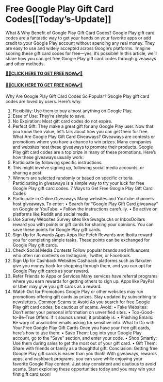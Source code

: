 #  Free Google Play Gift Card Codes[[Today’s-Update]]

What & Why Benefit of Google Play Gift Card Codes?
Google Play gift card codes are a fantastic way to get your hands on your favorite apps or add credit to your Google Play account without spending any real money. They are easy to use and widely accepted across Google’s platforms. Imagine scoring these gift card codes for free—yes, it’s possible! In this article, we’ll share how you can get free Google Play gift card codes through giveaways and other methods.

**[🎁🎁CLICK HERE TO GET FREE NOW✔️🎁](https://rewardscraft.com/google-play-gift-card-codes)**

**[🎁🎁CLICK HERE TO GET FREE NOW✔️🎁](https://rewardscraft.com/google-play-gift-card-codes)**


Why Are Google Play Gift Card Codes So Popular?
Google Play gift card codes are loved by users. Here’s why:
1.	Flexibility: Use them to buy almost anything on Google Play.
2.	Ease of Use: They’re simple to save.
3.	No Expiration: Most gift card codes do not expire.
4.	Perfect Gift: They make a great gift for any Google Play user.
Now that you know their value, let’s talk about how you can get them for free.
What Are Google Play Gift Card Giveaways?
Giveaways are contests or promotions where you have a chance to win prizes. Many companies and websites host these giveaways to promote their products. Google Play gift card codes are a top prize in many of these promotions.
Here’s how these giveaways usually work:
1.	Participate by following specific instructions.
2.	This might involve signing up, following social media accounts, or sharing a post.
3.	Winners are selected randomly or based on specific criteria.
Participating in giveaways is a simple way to try your luck for free Google Play gift card codes.
7 Ways to Get Free Google Play Gift Card Codes
1.	Participate in Online Giveaways
Many websites and YouTube channels host giveaways. To enter:
• Search for “Google Play Gift Card giveaway” on Google or YouTube.
• Follow the instructions carefully.
• Be active on platforms like Reddit and social media.
2.	Use Survey Websites
Survey sites like Swagbucks or InboxDollars reward you with points or gift cards for sharing your opinions. You can save these points for Google Play gift cards.
3.	Sign Up for Rewards Apps
Apps like Fetch Rewards and Ibotta reward you for completing simple tasks. These points can be exchanged for Google Play gift cards.
4.	Check Social Media Contests
Follow popular brands and influencers who often run contests on Instagram, Twitter, or Facebook.
5.	Sign Up for Cashback Websites
Cashback platforms such as Rakuten give you money back for shopping through them, and you can opt for Google Play gift cards as your reward.
6.	Refer Friends to Apps or Services
Many services have referral programs where you earn rewards for getting others to sign up. Apps like PayPal or Uber may give you gift cards as a reward.
7.	Watch Out for Promotions
Google Play or other websites may run promotions offering gift cards as prizes. Stay updated by subscribing to newsletters.
Common Scams to Avoid
As you search for free Google Play gift card codes, be cautious of scams. Avoid:
• Fake Websites: Don’t enter your personal information on unverified sites.
• Too-Good-to-Be-True Offers: If it sounds unreal, it probably is.
• Phishing Emails: Be wary of unsolicited emails asking for sensitive info.
What to Do with Your Free Google Play Gift Cards
Once you have your free gift cards, here’s how to use them:
• Save Them: Log into your Google Play account, go to the "Save" section, and enter your code.
• Shop Smartly: Use them during sales to get the most out of your gift card.
• Gift Them: Share with friends or family as a thoughtful gift.
Conclusion:
Getting free Google Play gift cards is easier than you think! With giveaways, rewards apps, and cashback programs, you can save while enjoying your favorite Google Play content. Just stay consistent and cautious to avoid scams. Start exploring these opportunities today and you may win your first gift card soon!
